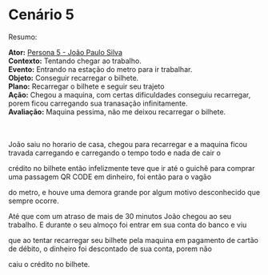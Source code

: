 # Cenário 5
Resumo:

**Ator:** [Persona 5 - João Paulo Silva](../personas/persona5.md)<br/>
**Contexto:** Tentando chegar ao trabalho.<br/>
**Evento:** Entrando na estação do metro para ir trabalhar.<br/>
**Objeto:** Conseguir recarregar o bilhete.<br/>
**Plano:** Recarregar o bilhete e seguir seu trajeto<br/>
**Ação:** Chegou a maquina, com certas dificuldades conseguiu recarregar, porem ficou carregando sua tranasação infinitamente.<br/>
**Avaliação:** Maquina pessima, não me deixou recarregar o bilhete.<br/>
<br/><br/>

 João saiu no horario de casa, chegou para recarregar e a maquina ficou travada carregando e carregando o tempo todo e nada de cair o 
 
 crédito no bilhete então infelizmente teve que ir até o guichê para comprar uma passagem QR CODE em dinheiro, foi então para o vagão 
 
 do metro, e houve uma demora grande por algum motivo desconhecido que sempre ocorre.
 
 Até que com um atraso de mais de 30 minutos João chegou ao seu trabalho. E durante o seu almoço foi entrar em sua conta do banco e viu
 
 que ao tentar recarregar seu bilhete pela maquina em pagamento de cartão de débito, o dinheiro foi descontado de sua conta, porem não 
 
 caiu o crédito no bilhete.
